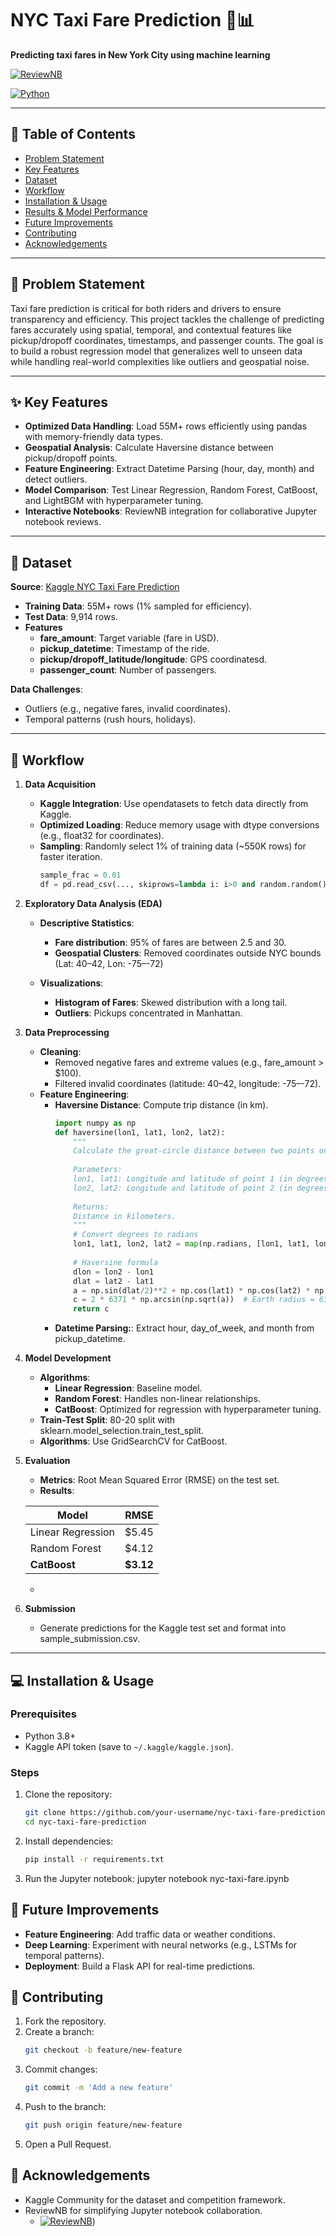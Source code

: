 # NYC Taxi Fare Prediction 🚕📊  
**Predicting taxi fares in New York City using machine learning**  

[![ReviewNB](https://img.shields.io/badge/ReviewNB-Interactive_Code_Review-00A98F?style=for-the-badge&logo=jupyter)](https://app.reviewnb.com/AsmitMalviya/NYC-Taxi-Fare-Prediction/blob/master/nyc-taxi-fare.ipynb/file) 

[![Python](https://img.shields.io/badge/Python-3.8%2B-blue?logo=python)](https://www.python.org/)  

---

## 📌 Table of Contents  
- [Problem Statement](#-problem-statement)  
- [Key Features](#-key-features)  
- [Dataset](#-dataset)  
- [Workflow](#-workflow)  
- [Installation & Usage](#-installation--usage)  
- [Results & Model Performance](#-results--model-performance)  
- [Future Improvements](#-future-improvements)  
- [Contributing](#-contributing)  
- [Acknowledgements](#-acknowledgements)  

---

## 🎯 Problem Statement  
Taxi fare prediction is critical for both riders and drivers to ensure transparency and efficiency. This project tackles the challenge of predicting fares accurately using spatial, temporal, and contextual features like pickup/dropoff coordinates, timestamps, and passenger counts. The goal is to build a robust regression model that generalizes well to unseen data while handling real-world complexities like outliers and geospatial noise.

---

## ✨ Key Features  
- **Optimized Data Handling**: Load 55M+ rows efficiently using pandas with memory-friendly data types.  
- **Geospatial Analysis**: Calculate Haversine distance between pickup/dropoff points.
- **Feature Engineering**: Extract Datetime Parsing (hour, day, month) and detect outliers.  
- **Model Comparison**: Test Linear Regression, Random Forest, CatBoost, and LightBGM with hyperparameter tuning.  
- **Interactive Notebooks**: ReviewNB integration for collaborative Jupyter notebook reviews.

---

## 📂 Dataset  
**Source**: [Kaggle NYC Taxi Fare Prediction](https://www.kaggle.com/c/new-york-city-taxi-fare-prediction)  
- **Training Data**: 55M+ rows (1% sampled for efficiency).  
- **Test Data**: 9,914 rows.
- **Features**
  - **fare_amount**: Target variable (fare in USD).
  - **pickup_datetime**: Timestamp of the ride.
  - **pickup/dropoff_latitude/longitude**: GPS coordinatesd.
  - **passenger_count**: Number of passengers.    
  

**Data Challenges**:  
- Outliers (e.g., negative fares, invalid coordinates).  
- Temporal patterns (rush hours, holidays).  

---

## 🔄 Workflow  
1. **Data Acquisition**
   - **Kaggle Integration**: Use opendatasets to fetch data directly from Kaggle.
   - **Optimized Loading**: Reduce memory usage with dtype conversions (e.g., float32 for coordinates).
   - **Sampling**: Randomly select 1% of training data (~550K rows) for faster iteration.
     ```python
     sample_frac = 0.01
     df = pd.read_csv(..., skiprows=lambda i: i>0 and random.random() > sample_frac)    
2. **Exploratory Data Analysis (EDA)**
   - **Descriptive Statistics**:
     - **Fare distribution**: 95% of fares are between 2.5 and 30.
     - **Geospatial Clusters**: Removed coordinates outside NYC bounds (Lat: 40–42, Lon: -75–-72)
    
   - **Visualizations**:
     - **Histogram of Fares**: Skewed distribution with a long tail.
     - **Outliers**: Pickups concentrated in Manhattan.
3. **Data Preprocessing**
   - **Cleaning**:
     - Removed negative fares and extreme values (e.g., fare_amount > $100).
     - Filtered invalid coordinates (latitude: 40–42, longitude: -75–-72).
   - **Feature Engineering**:
     - **Haversine Distance**: Compute trip distance (in km).
       ```python
       import numpy as np
       def haversine(lon1, lat1, lon2, lat2):
           """
           Calculate the great-circle distance between two points on Earth.
           
           Parameters:
           lon1, lat1: Longitude and latitude of point 1 (in degrees).
           lon2, lat2: Longitude and latitude of point 2 (in degrees).
           
           Returns:
           Distance in kilometers.
           """
           # Convert degrees to radians
           lon1, lat1, lon2, lat2 = map(np.radians, [lon1, lat1, lon2, lat2])
           
           # Haversine formula
           dlon = lon2 - lon1
           dlat = lat2 - lat1
           a = np.sin(dlat/2)**2 + np.cos(lat1) * np.cos(lat2) * np.sin(dlon/2)**2
           c = 2 * 6371 * np.arcsin(np.sqrt(a))  # Earth radius = 6371 km
           return c
     - **Datetime Parsing:**: Extract hour, day_of_week, and month from pickup_datetime.
4. **Model Development**
     - **Algorithms**:   
       - **Linear Regression**: Baseline model.
       - **Random Forest**: Handles non-linear relationships.
       - **CatBoost**: Optimized for regression with hyperparameter tuning.
     - **Train-Test Split**: 80-20 split with sklearn.model_selection.train_test_split.
     - **Algorithms**: Use GridSearchCV for CatBoost.
5. **Evaluation**
   - **Metrics**: Root Mean Squared Error (RMSE) on the test set.
   - **Results**:
     
    | Model               | RMSE   |
    |---------------------|--------|
    | Linear Regression   | $5.45  |
    | Random Forest       | $4.12  |
    | **CatBoost**        | **$3.12** |  
   -
6. **Submission**
     - Generate predictions for the Kaggle test set and format into sample_submission.csv.

---

## 💻 Installation & Usage  
### Prerequisites  
- Python 3.8+  
- Kaggle API token (save to `~/.kaggle/kaggle.json`).  

### Steps  
1. Clone the repository:  
   ```bash
   git clone https://github.com/your-username/nyc-taxi-fare-prediction.git
   cd nyc-taxi-fare-prediction
2. Install dependencies:  
   ```bash
   pip install -r requirements.txt
3. Run the Jupyter notebook:
   jupyter notebook nyc-taxi-fare.ipynb

## 🚀 Future Improvements 
- **Feature Engineering**: Add traffic data or weather conditions. 
- **Deep Learning**: Experiment with neural networks (e.g., LSTMs for temporal patterns).
- **Deployment**: Build a Flask API for real-time predictions.

## 🤝 Contributing 
1. Fork the repository.
2. Create a branch:
   ```bash
   git checkout -b feature/new-feature
3. Commit changes:
   ```bash
   git commit -m 'Add a new feature'
4. Push to the branch:
   ```bash
   git push origin feature/new-feature
5. Open a Pull Request.      
   
## 🙏 Acknowledgements
- Kaggle Community for the dataset and competition framework.
- ReviewNB for simplifying Jupyter notebook collaboration.
  - [![ReviewNB](https://img.shields.io/badge/ReviewNB-Interactive_Code_Review-00A98F?style=for-the-badge&logo=jupyter)](https://app.reviewnb.com/AsmitMalviya/NYC-Taxi-Fare-Prediction/blob/master/nyc-taxi-fare.ipynb/file ))    
